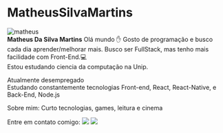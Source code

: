 

# MatheusSilvaMartins
<img src="http://github.com/MatheusSilvaMartins.png" alt="matheus"/> <br/>
**Matheus Da Silva Martins** Olá mundo :hand: Gosto de programação e busco cada dia aprender/melhorar mais. Busco ser FullStack, mas tenho mais facilidade com Front-End.:computer: 
<br/>Estou estudando ciencia da computação na Unip.

Atualmente desempregado <br/>
Estudando constantemente tecnologias Front-end, React, React-Native, e Back-End, Node.js

Sobre mim: Curto tecnologias, games, leitura e cinema

Entre em contato comigo: [![](https://img.shields.io/badge/Linkedin-blue)](https://www.linkedin.com/in/matheus-martins-8a031015b/) [![](https://img.shields.io/badge/Outlook-blue)](matheus_smartins96@hotmail.com)

<!---
- 👋 Hi, I’m @MatheusSilvaMartins
- 👀 I’m interested in ...
- 🌱 I’m currently learning ...
- 💞️ I’m looking to collaborate on ...
- 📫 How to reach me ...
MatheusSilvaMartins/MatheusSilvaMartins is a ✨ special ✨ repository because its `README.md` (this file) appears on your GitHub profile.
You can click the Preview link to take a look at your changes.
--->
